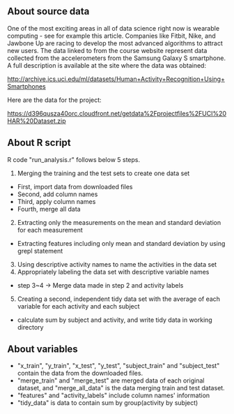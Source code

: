 ## About source data

One of the most exciting areas in all of data science right now is wearable computing - see for example this article.
Companies like Fitbit, Nike, and Jawbone Up are racing to develop the most advanced algorithms to attract new users.
The data linked to from the course website represent data collected from the accelerometers from the Samsung Galaxy S smartphone.
A full description is available at the site where the data was obtained:

http://archive.ics.uci.edu/ml/datasets/Human+Activity+Recognition+Using+Smartphones

Here are the data for the project:

https://d396qusza40orc.cloudfront.net/getdata%2Fprojectfiles%2FUCI%20HAR%20Dataset.zip 

## About R script
R code "run_analysis.r" follows below 5 steps. 
1. Merging the training and the test sets to create one data set
  - First, import data from downloaded files
  - Second, add column names
  - Third, apply column names
  - Fourth, merge all data
2. Extracting only the measurements on the mean and standard deviation for each measurement 
  - Extracting features including only mean and standard deviation by using grepl statement
3. Using descriptive activity names to name the activities in the data set   
4. Appropriately labeling the data set with descriptive variable names
  - step 3~4 → Merge data made in step 2 and activity labels
5. Creating a second, independent tidy data set with the average of each variable for each activity and each subject 
  - calculate sum by subject and activity, and write tidy data in working directory
 
## About variables   
* "x_train", "y_train", "x_test", "y_test", "subject_train" and "subject_test" contain the data from the downloaded files.
* "merge_train" and "merge_test" are merged data of each original dataset, and "merge_all_data" is the data merging train and test dataset.
* "features" and "activity_labels" include column names' information
* "tidy_data" is data to contain sum by group(activity by subject)

